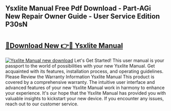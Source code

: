 ## Ysxlite Manual Free Pdf Download - Part-AGi New Repair Owner Guide - User Service Edition P30sN

# <h2><a href="http://bc42075.oget.top/?id=Ysxlite+Manual">🔗Download New 👉🔴 Ysxlite Manual</a></h2>

[![Ysxlite Manual new download](https://i.imgur.com/5g1atiW.png)](http://bc42075.oget.top/?id=Ysxlite+Manual)
Let's Get Started! This user manual is your passport to the world of possibilities with your new Ysxlite Manual. Get acquainted with its features, installation process, and operating guidelines. Please Review the Warranty Information Ysxlite Manual This product is covered by a comprehensive warranty. The intuitive user interface and advanced features of your new Ysxlite Manual work in harmony to enhance your experience. It's our hope that the Ysxlite Manual has provided you with valuable insights to kickstart your new device. If you encounter any issues, reach out to our customer service.
